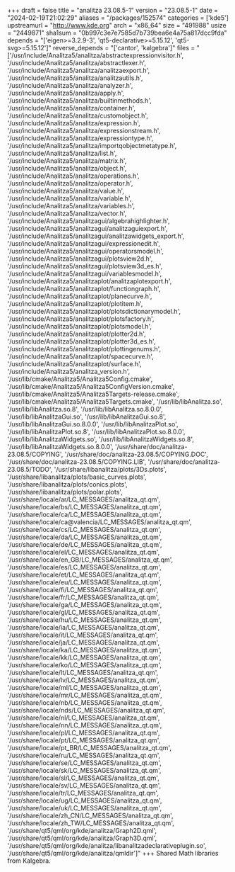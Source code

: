 +++
draft = false
title = "analitza 23.08.5-1"
version = "23.08.5-1"
date = "2024-02-19T21:02:29"
aliases = "/packages/152574"
categories = ['kde5']
upstreamurl = "http://www.kde.org"
arch = "x86_64"
size = "491988"
usize = "2449871"
sha1sum = "0b997c3e7e7585d7b739bea6e4a75a817dcc9fda"
depends = "['eigen>=3.2.9-3', 'qt5-declarative>=5.15.12', 'qt5-svg>=5.15.12']"
reverse_depends = "['cantor', 'kalgebra']"
files = "['/usr/include/Analitza5/analitza/abstractexpressionvisitor.h', '/usr/include/Analitza5/analitza/abstractlexer.h', '/usr/include/Analitza5/analitza/analitzaexport.h', '/usr/include/Analitza5/analitza/analitzautils.h', '/usr/include/Analitza5/analitza/analyzer.h', '/usr/include/Analitza5/analitza/apply.h', '/usr/include/Analitza5/analitza/builtinmethods.h', '/usr/include/Analitza5/analitza/container.h', '/usr/include/Analitza5/analitza/customobject.h', '/usr/include/Analitza5/analitza/expression.h', '/usr/include/Analitza5/analitza/expressionstream.h', '/usr/include/Analitza5/analitza/expressiontype.h', '/usr/include/Analitza5/analitza/importqobjectmetatype.h', '/usr/include/Analitza5/analitza/list.h', '/usr/include/Analitza5/analitza/matrix.h', '/usr/include/Analitza5/analitza/object.h', '/usr/include/Analitza5/analitza/operations.h', '/usr/include/Analitza5/analitza/operator.h', '/usr/include/Analitza5/analitza/value.h', '/usr/include/Analitza5/analitza/variable.h', '/usr/include/Analitza5/analitza/variables.h', '/usr/include/Analitza5/analitza/vector.h', '/usr/include/Analitza5/analitzagui/algebrahighlighter.h', '/usr/include/Analitza5/analitzagui/analitzaguiexport.h', '/usr/include/Analitza5/analitzagui/analitzawidgets_export.h', '/usr/include/Analitza5/analitzagui/expressionedit.h', '/usr/include/Analitza5/analitzagui/operatorsmodel.h', '/usr/include/Analitza5/analitzagui/plotsview2d.h', '/usr/include/Analitza5/analitzagui/plotsview3d_es.h', '/usr/include/Analitza5/analitzagui/variablesmodel.h', '/usr/include/Analitza5/analitzaplot/analitzaplotexport.h', '/usr/include/Analitza5/analitzaplot/functiongraph.h', '/usr/include/Analitza5/analitzaplot/planecurve.h', '/usr/include/Analitza5/analitzaplot/plotitem.h', '/usr/include/Analitza5/analitzaplot/plotsdictionarymodel.h', '/usr/include/Analitza5/analitzaplot/plotsfactory.h', '/usr/include/Analitza5/analitzaplot/plotsmodel.h', '/usr/include/Analitza5/analitzaplot/plotter2d.h', '/usr/include/Analitza5/analitzaplot/plotter3d_es.h', '/usr/include/Analitza5/analitzaplot/plottingenums.h', '/usr/include/Analitza5/analitzaplot/spacecurve.h', '/usr/include/Analitza5/analitzaplot/surface.h', '/usr/include/Analitza5/analitza_version.h', '/usr/lib/cmake/Analitza5/Analitza5Config.cmake', '/usr/lib/cmake/Analitza5/Analitza5ConfigVersion.cmake', '/usr/lib/cmake/Analitza5/Analitza5Targets-release.cmake', '/usr/lib/cmake/Analitza5/Analitza5Targets.cmake', '/usr/lib/libAnalitza.so', '/usr/lib/libAnalitza.so.8', '/usr/lib/libAnalitza.so.8.0.0', '/usr/lib/libAnalitzaGui.so', '/usr/lib/libAnalitzaGui.so.8', '/usr/lib/libAnalitzaGui.so.8.0.0', '/usr/lib/libAnalitzaPlot.so', '/usr/lib/libAnalitzaPlot.so.8', '/usr/lib/libAnalitzaPlot.so.8.0.0', '/usr/lib/libAnalitzaWidgets.so', '/usr/lib/libAnalitzaWidgets.so.8', '/usr/lib/libAnalitzaWidgets.so.8.0.0', '/usr/share/doc/analitza-23.08.5/COPYING', '/usr/share/doc/analitza-23.08.5/COPYING.DOC', '/usr/share/doc/analitza-23.08.5/COPYING.LIB', '/usr/share/doc/analitza-23.08.5/TODO', '/usr/share/libanalitza/plots/3Ds.plots', '/usr/share/libanalitza/plots/basic_curves.plots', '/usr/share/libanalitza/plots/conics.plots', '/usr/share/libanalitza/plots/polar.plots', '/usr/share/locale/ar/LC_MESSAGES/analitza_qt.qm', '/usr/share/locale/bs/LC_MESSAGES/analitza_qt.qm', '/usr/share/locale/ca/LC_MESSAGES/analitza_qt.qm', '/usr/share/locale/ca@valencia/LC_MESSAGES/analitza_qt.qm', '/usr/share/locale/cs/LC_MESSAGES/analitza_qt.qm', '/usr/share/locale/da/LC_MESSAGES/analitza_qt.qm', '/usr/share/locale/de/LC_MESSAGES/analitza_qt.qm', '/usr/share/locale/el/LC_MESSAGES/analitza_qt.qm', '/usr/share/locale/en_GB/LC_MESSAGES/analitza_qt.qm', '/usr/share/locale/es/LC_MESSAGES/analitza_qt.qm', '/usr/share/locale/et/LC_MESSAGES/analitza_qt.qm', '/usr/share/locale/eu/LC_MESSAGES/analitza_qt.qm', '/usr/share/locale/fi/LC_MESSAGES/analitza_qt.qm', '/usr/share/locale/fr/LC_MESSAGES/analitza_qt.qm', '/usr/share/locale/ga/LC_MESSAGES/analitza_qt.qm', '/usr/share/locale/gl/LC_MESSAGES/analitza_qt.qm', '/usr/share/locale/hu/LC_MESSAGES/analitza_qt.qm', '/usr/share/locale/ia/LC_MESSAGES/analitza_qt.qm', '/usr/share/locale/it/LC_MESSAGES/analitza_qt.qm', '/usr/share/locale/ja/LC_MESSAGES/analitza_qt.qm', '/usr/share/locale/ka/LC_MESSAGES/analitza_qt.qm', '/usr/share/locale/kk/LC_MESSAGES/analitza_qt.qm', '/usr/share/locale/ko/LC_MESSAGES/analitza_qt.qm', '/usr/share/locale/lt/LC_MESSAGES/analitza_qt.qm', '/usr/share/locale/lv/LC_MESSAGES/analitza_qt.qm', '/usr/share/locale/ml/LC_MESSAGES/analitza_qt.qm', '/usr/share/locale/mr/LC_MESSAGES/analitza_qt.qm', '/usr/share/locale/nb/LC_MESSAGES/analitza_qt.qm', '/usr/share/locale/nds/LC_MESSAGES/analitza_qt.qm', '/usr/share/locale/nl/LC_MESSAGES/analitza_qt.qm', '/usr/share/locale/nn/LC_MESSAGES/analitza_qt.qm', '/usr/share/locale/pl/LC_MESSAGES/analitza_qt.qm', '/usr/share/locale/pt/LC_MESSAGES/analitza_qt.qm', '/usr/share/locale/pt_BR/LC_MESSAGES/analitza_qt.qm', '/usr/share/locale/ru/LC_MESSAGES/analitza_qt.qm', '/usr/share/locale/se/LC_MESSAGES/analitza_qt.qm', '/usr/share/locale/sk/LC_MESSAGES/analitza_qt.qm', '/usr/share/locale/sl/LC_MESSAGES/analitza_qt.qm', '/usr/share/locale/sv/LC_MESSAGES/analitza_qt.qm', '/usr/share/locale/tr/LC_MESSAGES/analitza_qt.qm', '/usr/share/locale/ug/LC_MESSAGES/analitza_qt.qm', '/usr/share/locale/uk/LC_MESSAGES/analitza_qt.qm', '/usr/share/locale/zh_CN/LC_MESSAGES/analitza_qt.qm', '/usr/share/locale/zh_TW/LC_MESSAGES/analitza_qt.qm', '/usr/share/qt5/qml/org/kde/analitza/Graph2D.qml', '/usr/share/qt5/qml/org/kde/analitza/Graph3D.qml', '/usr/share/qt5/qml/org/kde/analitza/libanalitzadeclarativeplugin.so', '/usr/share/qt5/qml/org/kde/analitza/qmldir']"
+++
Shared Math libraries from Kalgebra.